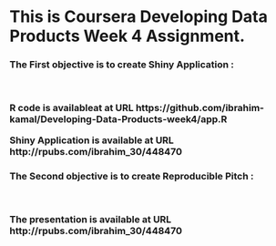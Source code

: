 <h1>This is Coursera Developing Data Products Week 4 Assignment.

<h3>The First objective is to create Shiny Application :<br><br><br>
  <P>R code is availableat at URL https://github.com/ibrahim-kamal/Developing-Data-Products-week4/app.R
  <p>Shiny Application is available at URL http://rpubs.com/ibrahim_30/448470

<h3>The Second objective is to create Reproducible Pitch :<br><br><br>
  <P> The presentation is available at URL http://rpubs.com/ibrahim_30/448470
  


